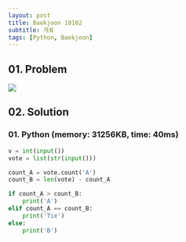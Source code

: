 ```yaml
---
layout: post
title: Baekjoon 10102
subtitle: 개표
tags: [Python, Baekjoon]
---
```


## 01. Problem

<img src="https://github.com/WoojinJeonkr/WoojinJeonkr.github.io/blob/main/assets/images/post_image/baekjoon/baekjoon_10102.png?raw=true">

## 02. Solution

### 01. Python (memory: 31256KB, time: 40ms)

```Python
v = int(input())
vote = list(str(input()))

count_A = vote.count('A')
count_B = len(vote) - count_A

if count_A > count_B:
    print('A')
elif count_A == count_B:
    print('Tie')
else:
    print('B')
```
